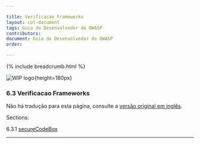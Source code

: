 ```yaml
---

title: Verificacao Frameworks
layout: col-document
tags: Guia do Desenvolvedor do OWASP
contributors:
document: Guia do Desenvolvedor do OWASP
order:

---
```


{% include breadcrumb.html %}

![WIP logo](../../../assets/images/dg_wip.png "Trabalho em andamento"){height=180px}

### 6.3 Verificacao Frameworks

Não há tradução para esta página, consulte a [versão original em inglês][release0830].

Sections:

6.3.1 [secureCodeBox](#securecodebox)  

----

[release0830]: https://github.com/OWASP/www-project-developer-guide/blob/main/draft/08-verification/03-frameworks/toc.md
